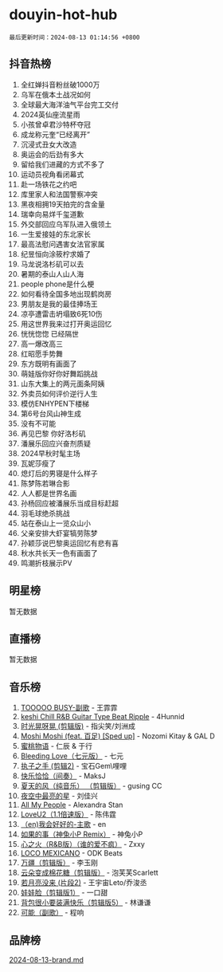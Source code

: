 # douyin-hot-hub

`最后更新时间：2024-08-13 01:14:56 +0800`

## 抖音热榜

1. 全红婵抖音粉丝破1000万
1. 乌军在俄本土战况如何
1. 全球最大海洋油气平台完工交付
1. 2024英仙座流星雨
1. 小孩曾卓君沙特杯夺冠
1. 成龙称元奎“已经离开”
1. 沉浸式丑女大改造
1. 奥运会的后劲有多大
1. 留给我们进藏的方式不多了
1. 运动员视角看闭幕式
1. 赴一场铁花之约吧
1. 库里家人和法国警察冲突
1. 黑夜相拥19天拍完的含金量
1. 瑞幸向易烊千玺道歉
1. 外交部回应乌军队进入俄领土
1. 一生爱接娃的东北家长
1. 最高法慰问遇害女法官家属
1. 纪昱恒向涂筱柠求婚了
1. 马龙说洛杉矶可以去
1. 暑期的泰山人山人海
1. people phone是什么梗
1. 如何看待全国多地出现鹤岗房
1. 男朋友是我的最佳捧场王
1. 凉亭遭雷击坍塌致6死10伤
1. 用这世界我来过打开奥运回忆
1. 恍恍惚惚 已经隔世
1. 高一爆改高三
1. 红昭愿手势舞
1. 东方既明有画面了
1. 萌娃版你好你好舞蹈挑战
1. 山东大集上的两元面条阿姨
1. 外卖员如何评价逆行人生
1. 模仿ENHYPEN下楼梯
1. 第6号台风山神生成
1. 没有不可能
1. 再见巴黎 你好洛杉矶
1. 潘展乐回应兴奋剂质疑
1. 2024早秋时髦主场
1. 瓦妮莎瘦了
1. 熄灯后的男寝是什么样子
1. 陈梦陈若琳合影
1. 人人都是世界名画
1. 孙杨回应被潘展乐当成目标赶超
1. 羽毛球绝杀挑战
1. 站在泰山上一览众山小
1. 父亲安排大虾宴犒劳陈梦
1. 孙颖莎说巴黎奥运回忆有悲有喜
1. 秋水共长天一色有画面了
1. 鸣潮折枝展示PV

## 明星榜

暂无数据

## 直播榜

暂无数据

## 音乐榜

1. [TOOOOO BUSY-副歌](https://sf5-hl-cdn-tos.douyinstatic.com/obj/tos-cn-ve-2774/o0fmjGZetNDjSM5EimFs2QlzBg30YgByJMRQrC) - 王霏霏
1. [keshi Chill R&B Guitar Type Beat Ripple](https://sf5-hl-cdn-tos.douyinstatic.com/obj/tos-cn-ve-2774/okQIfmitAB3HpgZQo0YCEFEACcDhQngn0fkFIC) - 4Hunnid
1. [时光晃呀晃 (剪辑版)](https://sf5-hl-cdn-tos.douyinstatic.com/obj/tos-cn-ve-2774/o8ACeQem3gwI1x3GIYGAfKG0LJebKFRJDwRwyW) - 指尖笑/刘洲成
1. [Moshi Moshi (feat. 百足) [Sped up]](https://sf3-cdn-tos.douyinstatic.com/obj/tos-cn-ve-2774/ocCPFQcXJLeroaIdQLIGAoeeYM3OAUYGDguHXz) - Nozomi Kitay & GAL D
1. [蜜桃物语](https://sf5-hl-cdn-tos.douyinstatic.com/obj/tos-cn-ve-2774/oIhOSCZtIACtYU4XQkngiW9kCBfVD1Fz9IYeqL) - 仁辰 & 于行
1. [Bleeding Love（七元版）](https://sf3-cdn-tos.douyinstatic.com/obj/tos-cn-ve-2774/oEgC9eZFHQ1MfSRnrfkzFp8AayDWqAQMABBgUs) - 七元
1. [执子之手 (剪辑2)](https://sf5-hl-cdn-tos.douyinstatic.com/obj/tos-cn-ve-2774/oUoZLQjCc31XzqsBnBQUNgeKtYPBcgbFDwtfcu) - 宝石Gem\哩哩
1. [快乐恰恰（间奏）](https://sf5-hl-cdn-tos.douyinstatic.com/obj/tos-cn-ve-2774/oMesum3HvWQXJxuMFeVYzf54o2QzH5aEBPOCAn) - MaksJ
1. [夏天的风（纯音乐） （剪辑版）](https://sf3-cdn-tos.douyinstatic.com/obj/tos-cn-ve-2774/oUzLjBZZFQAoNRmGokEeD5zfQCObp6UeFAnTa6) - gusing CC
1. [夜空中最亮的星](https://sf5-hl-cdn-tos.douyinstatic.com/obj/tos-cn-ve-2774/o4IfgGwqqnFeXEMGaS8JBzJAdayAaCeoxqbjCD) - 刘佳兴
1. [All My People](https://sf5-hl-cdn-tos.douyinstatic.com/obj/tos-cn-ve-2774/c7773e6b7c3f4bd9b26cd85b0cfa4eff) - Alexandra Stan
1. [LoveU2（1.1倍速版）](https://sf5-hl-cdn-tos.douyinstatic.com/obj/tos-cn-ve-2774/oQMeDffLaEmgMwgCOEMAFCI6INzoFPgWdD0rsa) - 陈伟霆
1. [（en)我会好好的-主歌](https://sf5-hl-cdn-tos.douyinstatic.com/obj/tos-cn-ve-2774/oUrYpIdrvCbA8m8yAZjbMWjUkL6tiinWMkBTs) - en
1. [如果的事（神兔小P Remix）](https://sf5-hl-cdn-tos.douyinstatic.com/obj/tos-cn-ve-2774/okHtAffz3g4ZB0BMQn9iC9BC6AciI3xCmgQTqt) - 神兔小P
1. [心之火（R&B版）（谁的爱不疯）](https://sf3-cdn-tos.douyinstatic.com/obj/tos-cn-ve-2774/okemkEDaIBBE3OosftCgMxlFkLQZRw37t36ZQv) - Zxxy
1. [LOCO MEXICANO](https://sf3-cdn-tos.douyinstatic.com/obj/tos-cn-ve-2774/owxVoxJorA4ILBfsMAjU6t7O1xW9w0tS7EYzh6) - ODK Beats
1. [万疆（剪辑版）](https://sf5-hl-cdn-tos.douyinstatic.com/obj/tos-cn-ve-2774/ooG7oVgFlDTelKCjCsTTobQvbdtj1BBQXnfZd8) - 李玉刚
1. [云朵变成棉花糖（剪辑版）](https://sf3-cdn-tos.douyinstatic.com/obj/tos-cn-ve-2774/o8LC84GQLALFfXeyJmh8KE61byVQYMMeAZLfEI) - 泡芙芙Scarlett
1. [若月亮没来 (片段2)](https://sf5-hl-cdn-tos.douyinstatic.com/obj/tos-cn-ve-2774/ocQavLLjkCOeDxGyYeIMGgNAIwJ0QXE1Ve3Fzv) - 王宇宙Leto/乔浚丞
1. [娃娃脸（剪辑版1）](https://sf5-hl-cdn-tos.douyinstatic.com/obj/tos-cn-ve-2774/oIimSCgQoNUePTAZ1Ba7TeADY4KetGYsVFeaaB) - 一口甜
1. [背包很小要装满快乐（剪辑版5）](https://sf5-hl-cdn-tos.douyinstatic.com/obj/tos-cn-ve-2774/oUqSJIiBjw2pxsBAiQRmkbZGJrlGCMBPpIW90) - 林谦谦
1. [可能（副歌）](https://sf5-hl-cdn-tos.douyinstatic.com/obj/tos-cn-ve-2774/cde1731888894259b333569393c2fb51) - 程响

## 品牌榜

[2024-08-13-brand.md](2024-08-13-brand.md)
